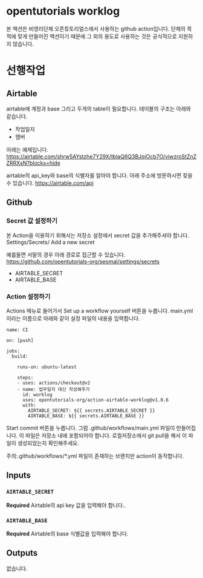 # opentutorials worklog 

본 액션은 비영리단체 오픈튜토리얼스에서 사용하는 github action입니다. 단체의 목적에 맞게 만들어진 액션이기 때문에 그 외의 용도로 사용하는 것은 공식적으로 지원하지 않습니다. 

# 선행작업

## Airtable
airtable에 계정과 base 그리고 두개의 table이 필요합니다. 테이블의 구조는 아래와 같습니다. 

 - 작업일지
 - 맴버 

아래는 예제입니다. 
https://airtable.com/shrw5AYstzhe7Y29X/tblaQ6Q3BJqiOcb7O/viwzroStZnZZRRXsN?blocks=hide

airtable의 api_key와 base의 식별자를 알아야 합니다. 아래 주소에 방문하시면 찾을 수 있습니다. 
https://airtable.com/api

## Github 
### Secret 값 설정하기
본 Action을 이용하기 위해서는 저장소 설정에서 secret 값을 추가해주셔야 합니다. 
Settings/Secrets/ Add a new secret 

예를들면 서말의 경우 아래 경로로 접근할 수 있습니다. 
https://github.com/opentutorials-org/seomal/settings/secrets

 - AIRTABLE_SECRET
 - AIRTABLE_BASE

### Action 설정하기
Actions 메뉴로 들어가서 Set up a workflow yourself 버튼을 누릅니다. 
main.yml 이라는 이름으로 아래와 같이 설정 파일의 내용을 입력합니다. 

```
name: CI

on: [push]

jobs:
  build:

    runs-on: ubuntu-latest

    steps:
    - uses: actions/checkout@v2
    - name: 업무일지 대신 작성해주기 
      id: worklog
      uses: opentutorials-org/action-airtable-worklog@v1.0.6
      with:
        AIRTABLE_SECRET: ${{ secrets.AIRTABLE_SECRET }} 
        AIRTABLE_BASE: ${{ secrets.AIRTABLE_BASE }} 

```

Start commit 버튼을 누릅니다. 그럼 .github/workflows/main.yml 파일이 만들어집니다. 이 파일은 저장소 내에 포함되어야 합니다. 로컬저장소에서 git pull을 해서 이 파일이 생성되었는지 확인해주세요.

주의:.github/workflows/*.yml 파일이 존재하는 브랜치만 action이 동작합니다.


## Inputs

### `AIRTABLE_SECRET`

**Required** Airtable의 api key 값을 입력해야 합니다..

### `AIRTABLE_BASE`

**Required** Airtable의 base 식별값을 입력해야 합니다.

## Outputs

없습니다. 
